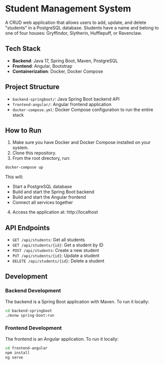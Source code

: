 # Student Management System

A CRUD web application that allows users to add, update, and delete "students" in a PostgreSQL database. Students have a name and belong to one of four houses: Gryffindor, Slytherin, Hufflepuff, or Ravenclaw.

## Tech Stack

- **Backend**: Java 17, Spring Boot, Maven, PostgreSQL
- **Frontend**: Angular, Bootstrap
- **Containerization**: Docker, Docker Compose

## Project Structure

- `backend-springboot/`: Java Spring Boot backend API
- `frontend-angular/`: Angular frontend application
- `docker-compose.yml`: Docker Compose configuration to run the entire stack

## How to Run

1. Make sure you have Docker and Docker Compose installed on your system.
2. Clone this repository.
3. From the root directory, run:

```bash
docker-compose up
```

This will:
- Start a PostgreSQL database
- Build and start the Spring Boot backend
- Build and start the Angular frontend
- Connect all services together

4. Access the application at: http://localhost

## API Endpoints

- `GET /api/students`: Get all students
- `GET /api/students/{id}`: Get a student by ID
- `POST /api/students`: Create a new student
- `PUT /api/students/{id}`: Update a student
- `DELETE /api/students/{id}`: Delete a student

## Development

### Backend Development

The backend is a Spring Boot application with Maven. To run it locally:

```bash
cd backend-springboot
./mvnw spring-boot:run
```

### Frontend Development

The frontend is an Angular application. To run it locally:

```bash
cd frontend-angular
npm install
ng serve
```

